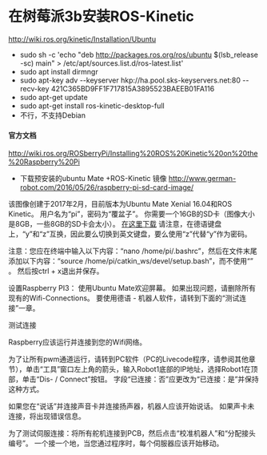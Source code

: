# 在树莓派3b安装ROS-Kinetic
http://wiki.ros.org/kinetic/Installation/Ubuntu

- sudo sh -c 'echo "deb http://packages.ros.org/ros/ubuntu $(lsb_release -sc) main" > /etc/apt/sources.list.d/ros-latest.list'
- sudo apt install dirmngr
- sudo apt-key adv --keyserver hkp://ha.pool.sks-keyservers.net:80 --recv-key 421C365BD9FF1F717815A3895523BAEEB01FA116
- sudo apt-get update
- sudo apt-get install ros-kinetic-desktop-full
- 不行，不支持Debian

#### 官方文档
http://wiki.ros.org/ROSberryPi/Installing%20ROS%20Kinetic%20on%20the%20Raspberry%20Pi

- 下载预安装的ubuntu Mate +ROS-Kinetic 镜像
http://www.german-robot.com/2016/05/26/raspberry-pi-sd-card-image/

该图像创建于2017年2月，目前版本为Ubuntu Mate Xenial 16.04和ROS Kinetic。 用户名为“pi”，密码为“覆盆子”。 你需要一个16GB的SD卡（图像大小是8GB，一些8GB的SD卡会太小）。 [在这里下载](http://www.german-robot.com/2017-03%20Ubuntu%20Mate%2016.04%20+%20ROS%20Kinetic.img.zip) 请注意，在德语键盘上，“y”和“z”互换，因此要么切换到英文键盘，要么使用“z”代替“y”作为密码。

注意：您应在终端中输入以下内容：“nano /home/pi/.bashrc”，然后在文件末尾添加以下内容：“source /home/pi/catkin_ws/devel/setup.bash”，而不使用“” 。 然后按ctrl + x退出并保存。

设置Raspberry PI3：
使用Ubuntu Mate欢迎屏幕。 如果出现问题，请删除所有现有的Wifi-Connections。 要使用德语 - 机器人软件，请转到下面的“测试连接”一章。

测试连接

Raspberry应该运行并连接到您的Wifi网络。

为了让所有pwm通道运行，请转到PC软件（PC的Livecode程序，请参阅其他章节），单击“工具”窗口左上角的箭头，输入Robot1底部的IP地址，选择Robot1在顶部，单击“Dis- / Connect”按钮。 字段“已连接：否”应更改为“已连接：是”并保持这种方式。

如果您在“说话”并连接声音卡并连接扬声器，机器人应该开始说话。 如果声卡未连接，将出现错误信息。

为了测试伺服连接：将所有舵机连接到PCB，然后点击“校准机器人”和“分配接头编号”。 一个接一个地，当您通过程序时，每个伺服器应该开始移动。

